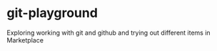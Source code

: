 # git-playground
Exploring working with git and github and trying out different items in Marketplace
